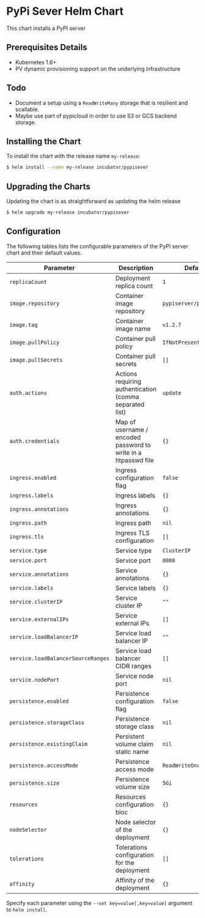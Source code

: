 # PyPi Sever Helm Chart

This chart installs a PyPI server

## Prerequisites Details

* Kubernetes 1.6+
* PV dynamic provisioning support on the underlying infrastructure

## Todo

* Document a setup using a `ReadWriteMany` storage that is resilient and scallable.
* Maybe use part of pypicloud in order to use S3 or GCS backend storage.

## Installing the Chart

To install the chart with the release name `my-release`:

```bash
$ helm install --name my-release incubator/pypisever
```

## Upgrading the Charts

Updating the chart is as straightforward as updating the helm release

```bash
$ helm upgrade my-release incubator/pypisever
```

## Configuration

The following tables lists the configurable parameters of the PyPI server chart and their default values.

| Parameter                          | Description                                                    | Default                 |
| ---------------------------------- | -------------------------------------------------------------- | ----------------------- |
| `replicaCount`                     | Deployment replica count                                       | `1`                     |
| `image.repository`                 | Container image repository                                     | `pypiserver/pypiserver` |
| `image.tag`                        | Container image name                                           | `v1.2.7`                |
| `image.pullPolicy`                 | Container pull policy                                          | `IfNotPresent`          |
| `image.pullSecrets`                | Container pull secrets                                         | `[]`                    |
| `auth.actions`                     | Actions requiring authentication (comma separated list)        | `update`                |
| `auth.credentials`                 | Map of username / encoded password to write in a htpasswd file | `{}`                    |
| `ingress.enabled`                  | Ingress configuration flag                                     | `false`                 |
| `ingress.labels`                   | Ingress labels                                                 | `{}`                    |
| `ingress.annotations`              | Ingress annotations                                            | `{}`                    |
| `ingress.path`                     | Ingress path                                                   | `nil`                   |
| `ingress.tls`                      | Ingress TLS configuration                                      | `[]`                    |
| `service.type`                     | Service type                                                   | `ClusterIP`             |
| `service.port`                     | Service port                                                   | `8080`                  |
| `service.annotations`              | Service annotations                                            | `{}`                    |
| `service.labels`                   | Service labels                                                 | `{}`                    |
| `service.clusterIP`                | Service cluster IP                                             | `""`                    |
| `service.externalIPs`              | Service external IPs                                           | `[]`                    |
| `service.loadBalancerIP`           | Service load balancer IP                                       | `""`                    |
| `service.loadBalancerSourceRanges` | Service load balancer CIDR ranges                              | `[]`                    |
| `service.nodePort`                 | Service node port                                              | `nil`                   |
| `persistence.enabled`              | Persistence configuration flag                                 | `false`                 |
| `persistence.storageClass`         | Persistence storage class                                      | `nil`                   |
| `persistence.existingClaim`        | Persistent volume claim static name                            | `nil`                   |
| `persistence.accessMode`           | Persistence access mode                                        | `ReadWriteOnce`         |
| `persistence.size`                 | Persistence volume size                                        | `5Gi`                   |
| `resources`                        | Resources configuration bloc                                   | `{}`                    |
| `nodeSelector`                     | Node selector of the deployment                                | `{}`                    |
| `tolerations`                      | Tolerations configuration for the deployment                   | `[]`                    |
| `affinity`                         | Affinity of the deployment                                     | `{}`                    |

Specify each parameter using the `--set key=value[,key=value]` argument to `helm install`.

